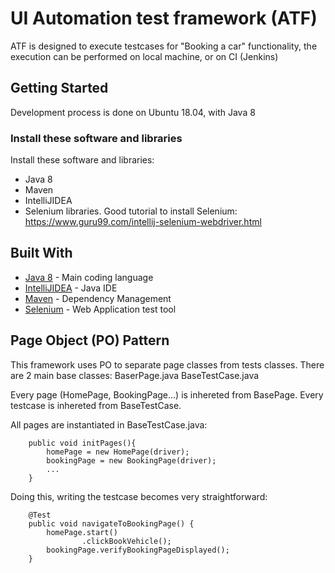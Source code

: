 # UI Automation test framework (ATF)

ATF is designed to execute testcases for "Booking a car" functionality, the execution can be performed on local machine,
or on CI (Jenkins)


## Getting Started

Development process is done on Ubuntu 18.04, with Java 8


### Install these software and libraries

Install these software and libraries:
  - Java 8
  - Maven
  - IntelliJIDEA
  - Selenium libraries. Good tutorial to install Selenium:
    https://www.guru99.com/intellij-selenium-webdriver.html


## Built With

* [Java 8](https://java.com) - Main coding language
* [IntelliJIDEA](https://www.jetbrains.com/idea/) - Java IDE
* [Maven](https://maven.apache.org/) - Dependency Management
* [Selenium](https://www.seleniumhq.org/) - Web Application test tool


## Page Object (PO) Pattern

This framework uses PO to separate page classes from tests classes.
There are 2 main base classes:
    BaserPage.java
    BaseTestCase.java

Every page (HomePage, BookingPage...) is inhereted from BasePage.
Every testcase is inhereted from BaseTestCase.

All pages are instantiated in BaseTestCase.java:

```
    public void initPages(){
        homePage = new HomePage(driver);
        bookingPage = new BookingPage(driver);
        ...
    }
```

Doing this, writing the testcase becomes very straightforward:

```
    @Test
    public void navigateToBookingPage() {
        homePage.start()
                .clickBookVehicle();
        bookingPage.verifyBookingPageDisplayed();
    }
```


